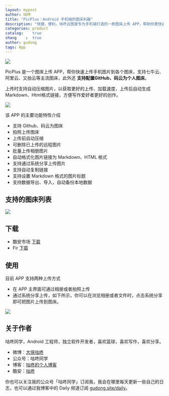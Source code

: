 ```yaml
---
layout: mypost
author: 咕咚
title: "PicPlus：Android 手机端的图床利器"
description: "快捷、便利，咕咚云图是专为手机端打造的一款图床上传 APP，帮助你更快速的为手机中的图片生成远程地址。"
categories: product
catalog:    true
shang    :  true
author: gudong
tags: App 
---
```


![](https://gitee.com/maoruibin/assert/raw/master/picgo/20200418214154.png)



PicPlus 是一个图床上传 APP，帮你快速上传手机图片到各个图床，支持七牛云、阿里云、又拍云等主流图床，此外还 **支持配置GitHub、码云为个人图床**。

上传时支持自动压缩图片，以获取更好的上传、加载速度，上传后自动生成 Markdown、Html格式链接，方便写作爱好者更好的创作。

![](https://picgudong.oss-cn-beijing.aliyuncs.com/picgo20200321232446.png)

该 APP 的主要功能特性介绍

- 支持 Github、码云为图床
- 拍照上传图床
- 上传前自动压缩
- 可删除已上传的远程图片
- 批量上传相册图片
- 自动格式化图片链接为 Markdown、HTML 格式
- 支持通过系统分享上传图片
- 支持自动复制链接
- 支持设置 Markdown 格式的图片标题
- 支持数据导出、导入，自动备份本地数据



## 支持的图床列表

![](https://gitee.com/maoruibin/assert/raw/master/pic/2020/Screenshot_20200314-122823.jpg)

## 下载

* 酷安市场 [下载](https://www.coolapk.com/apk/name.gudong.pic)
* Fir [下载](http://d.6short.com/da9q) 

## 使用

目前 APP 支持两种上传方式

* 在 APP 主界面可通过相册或者拍照上传
* 通过系统分享上传，如下所示，你可以在浏览相册或者文件时，点击系统分享即可把图片上传到图床。

![](https://gitee.com/maoruibin/assert/raw/master/picgo/20200314154407.png)



## 关于作者

咕咚同学，Android 工程师，独立软件开发者，喜欢篮球，喜欢写作，喜欢分享。

- 微博：[大侠咕咚](https://weibo.com/maoruibin)
- 公众号：咕咚同学
- 博客：[咕咚的个人博客](https://gudong.site/)
- 酷安：[咕咚](http://www.coolapk.com/u/509587)

你也可以关注我的公众号「咕咚同学」订阅我，我会在哪里每天更新一些自己的日志，也可以通过我博客中的 Daily 频道订阅 [gudong.site/daily](https://gudong.site/daily)。